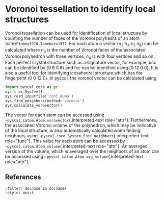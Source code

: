 # Voronoi tessellation to identify local structures

Voronoi tessellation can be used for identification of local structure
by counting the number of faces of the Voronoi polyhedra of an
atom {cite}`Finney1970,Tanemura1977`. For each atom a vector $\langle n_3~n_4~n_5~n_6 \rangle$
can be calculated where $n_3$ is the number of Voronoi faces of the
associated Voronoi polyhedron with three vertices, $n_4$ is with four
vertices and so on. Each perfect crystal structure such as a signature
vector, for example, bcc can be identified by $\langle 0~6~0~8 \rangle$
and fcc can be identified using $\langle 0~12~0~0 \rangle$. It is also a
useful tool for identifying icosahedral structure which has the
fingerprint $\langle 0~0~12~0 \rangle$. In pyscal, the voronoi vector
can be calculated using,

``` python
import pyscal.core as pc
sys = pc.System()
sys.read_inputfile('conf.dump')
sys.find_neighbors(method='voronoi')
sys.calculate_vorovector()
```

The vector for each atom can be accessed using
`~pyscal.catom.Atom.vorovector`{.interpreted-text role="attr"}.
Furthermore, the associated Voronoi volume of the polyhedron, which may
be indicative of the local structure, is also automatically calculated
when finding neighbors using
`~pyscal.core.System.find_neighbors`{.interpreted-text role="func"}.
This value for each atom can be accessed by
`~pyscal.catom.Atom.volume`{.interpreted-text role="attr"}. An averaged
version of the volume, which is averaged over the neighbors of an atom
can be accessed using `~pyscal.catom.Atom.avg_volume`{.interpreted-text
role="attr"}.


## References

```{bibliography} ../references.bib
:filter: docname in docnames
:style: unsrt
```